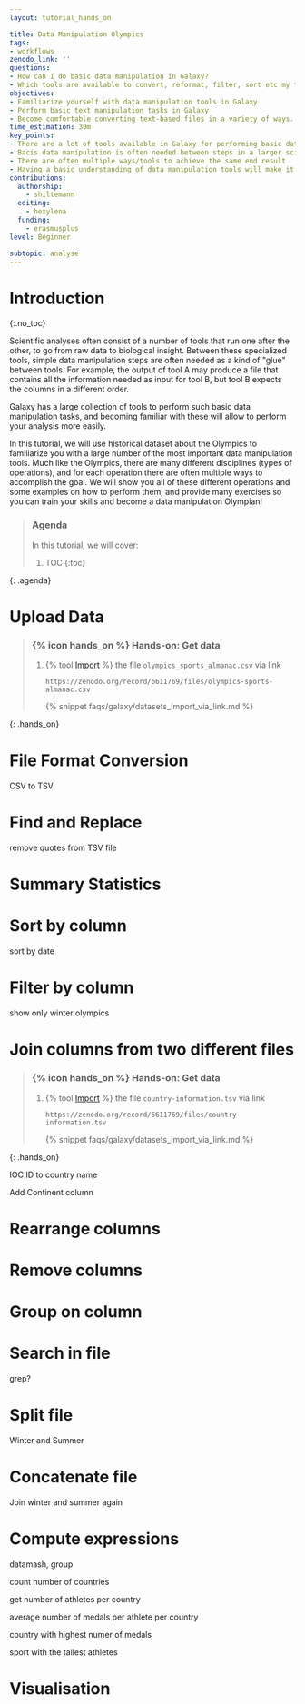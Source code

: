 ```yaml
---
layout: tutorial_hands_on

title: Data Manipulation Olympics
tags:
- workflows
zenodo_link: ''
questions:
- How can I do basic data manipulation in Galaxy?
- Which tools are available to convert, reformat, filter, sort etc my text-based data?
objectives:
- Familiarize yourself with data manipulation tools in Galaxy
- Perform basic text manipulation tasks in Galaxy
- Become comfortable converting text-based files in a variety of ways.
time_estimation: 30m
key_points:
- There are a lot of tools available in Galaxy for performing basic data manipulation tasks
- Bacis data manipulation is often needed between steps in a larger scientific analysis in order to connect outputs from one tool to input of another.
- There are often multiple ways/tools to achieve the same end result
- Having a basic understanding of data manipulation tools will make it easier to do exploratory data analysis
contributions:
  authorship:
    - shiltemann
  editing:
    - hexylena
  funding:
    - erasmusplus
level: Beginner

subtopic: analyse
---
```



# Introduction
{:.no_toc}

Scientific analyses often consist of a number of tools that run one after the other, to go from raw data to biological insight. Between these specialized tools, simple data manipulation steps are often needed as a kind of "glue" between tools. For example, the output of tool A may produce a file that contains all the information needed as input for tool B, but tool B expects the columns in a different order.

Galaxy has a large collection of tools to perform such basic data manipulation tasks, and becoming familiar with these will allow to perform your analysis more easily.

In this tutorial, we will use historical dataset about the Olympics to familiarize you with a large number of the most important data manipulation tools. Much like the Olympics, there are many different disciplines (types of operations), and for each operation there are often multiple ways to accomplish the goal. We will show you all of these different operations and some examples on how to perform them, and provide many exercises so you can train your skills and become a data manipulation Olympian!


> ### Agenda
>
> In this tutorial, we will cover:
>
> 1. TOC
> {:toc}
>
{: .agenda}



# Upload Data

> ### {% icon hands_on %} Hands-on: Get data
>
> 1. {% tool [Import](upload1) %} the file `olympics_sports_almanac.csv` via link
>
>    ```
>    https://zenodo.org/record/6611769/files/olympics-sports-almanac.csv
>    ```
>
>    {% snippet faqs/galaxy/datasets_import_via_link.md %}
>
{: .hands_on}


# File Format Conversion

CSV to TSV

# Find and Replace

remove quotes from TSV file

# Summary Statistics



# Sort by column

sort by date


# Filter by column

show only winter olympics


# Join columns from two different files


> ### {% icon hands_on %} Hands-on: Get data
>
> 1. {% tool [Import](upload1) %} the file `country-information.tsv` via link
>
>    ```
>    https://zenodo.org/record/6611769/files/country-information.tsv
>    ```
>
>    {% snippet faqs/galaxy/datasets_import_via_link.md %}
>
{: .hands_on}

IOC ID to country name

Add Continent column

# Rearrange columns

# Remove columns

# Group on column

# Search in file

grep?

# Split file

Winter and Summer

# Concatenate file

Join winter and summer again

# Compute expressions

datamash, group

count number of countries

get number of athletes per country

average number of medals per athlete per country

country with highest numer of medals

sport with the tallest athletes

# Visualisation

